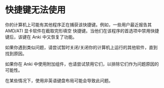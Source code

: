 # 快捷键无法使用

你的计算机上可能有其他程序正在捕获该快捷键。例如，一些用户最近报告其 AMD/ATI 显卡软件在截取完形填空
快捷键。当他们在该程序的首选项中禁用快捷键后，该键在 Anki 中又恢复了功能。

如果你遇到类似问题，请尝试暂时关闭/关闭你的计算机上运行的其他软件，直到找到原因。

如果你在 Anki 中使用附加组件，也请尝试禁用它们，以排除它们作为问题原因的可能性。

在某些情况下，使用非英语键盘布局可能会导致此问题。

